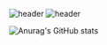 

![header](https://capsule-render.vercel.app/api?type=transparent&color=auto&height=80&section=header&text=Fahrizalvianaz&fontSize=100)
![header](https://capsule-render.vercel.app/api?type=transparent&color=auto&height=50&section=header&text=Fahrizalvianaz&fontSize=50&fontAlign=70)



![Anurag's GitHub stats](https://github-readme-stats.vercel.app/api?username=fahrizalvianaz&show_icons=true&theme=radical)

<!--
**fahrizalvianaz/fahrizalvianaz** is a ✨ _special_ ✨ repository because its `README.md` (this file) appears on your GitHub profile.

Here are some ideas to get you started:

- 🔭 I’m currently working on ...
- 🌱 I’m currently learning ...
- 👯 I’m looking to collaborate on ...
- 🤔 I’m looking for help with ...
- 💬 Ask me about ...
- 📫 How to reach me: ...
- 😄 Pronouns: ...
- ⚡ Fun fact: ...
-->
